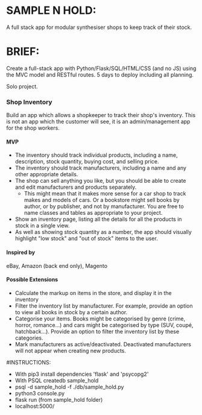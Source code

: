 # SAMPLE N HOLD:
A full stack app for modular synthesiser shops to keep track of their stock.

# BRIEF:
Create a full-stack app with Python/Flask/SQL/HTML/CSS (and no JS) using the MVC model and RESTful routes.
5 days to deploy including all planning.

Solo project.

### Shop Inventory

Build an app which allows a shopkeeper to track their shop's inventory. This is not an app which the customer will see, it is an admin/management app for the shop workers.

#### MVP

* The inventory should track individual products, including a name, description, stock quantity, buying cost, and selling price.
* The inventory should track manufacturers, including a name and any other appropriate details.
* The shop can sell anything you like, but you should be able to create and edit manufacturers and products separately.
  * This might mean that it makes more sense for a car shop to track makes and models of cars. Or a bookstore might sell books by author, or by publisher, and not by manufacturer. You are free to name classes and tables as appropriate to your project.
* Show an inventory page, listing all the details for all the products in stock in a single view.
* As well as showing stock quantity as a number, the app should visually highlight "low stock" and "out of stock" items to the user.

#### Inspired by

eBay, Amazon (back end only), Magento

#### Possible Extensions

* Calculate the markup on items in the store, and display it in the inventory
* Filter the inventory list by manufacturer. For example, provide an option to view all books in stock by a certain author.
* Categorise your items. Books might be categorised by genre (crime, horror, romance...) and cars might be categorised by type (SUV, coupé, hatchback...). Provide an option to filter the inventory list by these categories.
* Mark manufacturers as active/deactivated. Deactivated manufacturers will not appear when creating new products.

#INSTRUCTIONS:

  -  With pip3 install dependencies 'flask' and 'psycopg2'
  -  With PSQL createdb sample_hold
  -  psql -d sample_hold -f ./db/sample_hold.py
  -  python3 console.py
  -  flask run (from sample_hold folder)
  -  localhost:5000/

